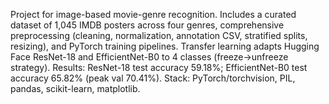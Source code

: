 Project for image-based movie-genre recognition. Includes a curated dataset of 1,045 IMDB posters across four genres, comprehensive preprocessing (cleaning, normalization, annotation CSV, stratified splits, resizing), and PyTorch training pipelines. Transfer learning adapts Hugging Face ResNet-18 and EfficientNet-B0 to 4 classes (freeze→unfreeze strategy). Results: ResNet-18 test accuracy 59.18%; EfficientNet-B0 test accuracy 65.82% (peak val 70.41%). Stack: PyTorch/torchvision, PIL, pandas, scikit-learn, matplotlib.
